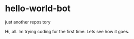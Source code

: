 # hello-world-bot
just another repository 

Hi, all. Im trying coding for the first time. Lets see how it goes. 
